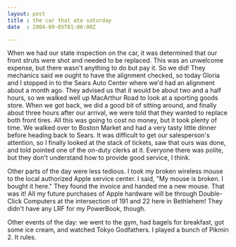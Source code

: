```yaml
---
layout: post
title : the car that ate saturday
date  : 2004-09-05T01:06:00Z

---
```

When we had our state inspection on the car, it was determined that our front struts were shot and needed to be replaced.  This was an unwelcome expense, but there wasn't anything to do but pay it.  So we did!  They mechanics said we ought to have the alignment checked, so today Gloria and I stopped in to the Sears Auto Center where we'd had an alignment about a month ago.  They advised us that it would be about two and a half hours, so we walked well up MacArthur Road to look at a sporting goods store.  When we got back, we did a good bit of sitting around, and finally about three hours after our arrival, we were told that they wanted to replace both front tires.  All this was going to cost no money, but it took plenty of time.  We walked over to Boston Market and had a very tasty little dinner before heading back to Sears.  It was difficult to get our salesperson's attention, so I finally looked at the stack of tickets, saw that ours was done, and told pointed one of the on-duty clerks at it.  Everyone there was polite, but they don't understand how to provide good service, I think.

Other parts of the day were less tedious.  I took my broken wireless mouse to the local authorized Apple service center.  I said, "My mouse is broken.  I bought it here."  They found the invoice and handed me a new mouse.  That was it!  All my future purchases of Apple hardware will be through Double-Click Computers at the intersection of 191 and 22 here in Bethlehem!  They didn't have any LRF for my PowerBook, though.

Other events of the day:  we went to the gym, had bagels for breakfast, got some ice cream, and watched Tokyo Godfathers.  I played a bunch of Pikmin 2. It rules.

